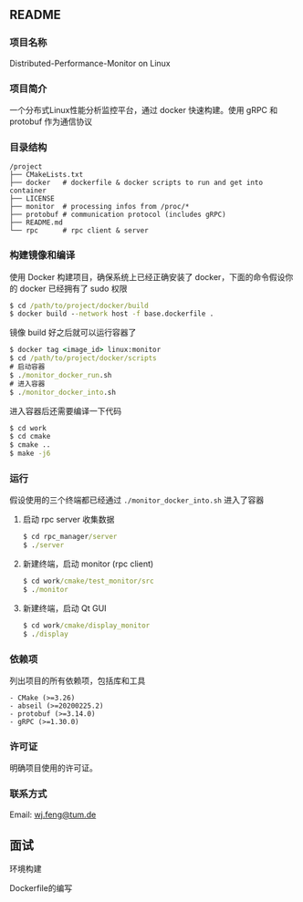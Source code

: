 ## README

### 项目名称

Distributed-Performance-Monitor on Linux

### 项目简介

一个分布式Linux性能分析监控平台，通过 docker 快速构建。使用 gRPC 和 protobuf 作为通信协议

### 目录结构

```
/project
├── CMakeLists.txt
├── docker   # dockerfile & docker scripts to run and get into container
├── LICENSE
├── monitor  # processing infos from /proc/*
├── protobuf # communication protocol (includes gRPC)
├── README.md
└── rpc      # rpc client & server
```

### 构建镜像和编译

使用 Docker 构建项目，确保系统上已经正确安装了 docker，下面的命令假设你的 docker 已经拥有了 sudo 权限

``` cmd
$ cd /path/to/project/docker/build
$ docker build --network host -f base.dockerfile .
```

镜像 build 好之后就可以运行容器了

```cmd
$ docker tag <image_id> linux:monitor
$ cd /path/to/project/docker/scripts
# 启动容器
$ ./monitor_docker_run.sh 
# 进入容器
$ ./monitor_docker_into.sh
```

进入容器后还需要编译一下代码

```cmd
$ cd work
$ cd cmake
$ cmake ..
$ make -j6
```

### 运行

假设使用的三个终端都已经通过 `./monitor_docker_into.sh` 进入了容器

1. 启动 rpc server 收集数据

   ```cmd
   $ cd rpc_manager/server
   $ ./server
   ```

2. 新建终端，启动 monitor (rpc client)

   ```cmd
   $ cd work/cmake/test_monitor/src
   $ ./monitor
   ```

3. 新建终端，启动 Qt GUI

   ```cmd
   $ cd work/cmake/display_monitor
   $ ./display 
   ```

### 依赖项

列出项目的所有依赖项，包括库和工具

```
- CMake (>=3.26)
- abseil (>=20200225.2)
- protobuf (>=3.14.0)
- gRPC (>=1.30.0)
```

### 许可证

明确项目使用的许可证。

### 联系方式

Email: wj.feng@tum.de



## 面试

环境构建

Dockerfile的编写





